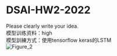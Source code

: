 # DSAI-HW2-2022

Please clearly write your idea.  
模型训练资料：high  
模型訓練方式：使用tensorflow keras的LSTM  
![Figure_2](https://user-images.githubusercontent.com/62092634/165123666-81a493cd-1546-4423-a8b1-f5559f605be4.png)
